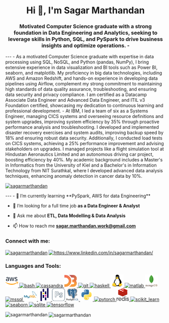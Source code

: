 <h1 align="center">Hi 👋, I'm Sagar Marthandan</h1>
<h3 align="center">Motivated Computer Science graduate with a strong foundation in Data Engineering and Analytics, seeking to leverage skills in Python, SQL, and PySpark to drive business insights and optimize operations. -</h3>
---
- As a motivated Computer Science graduate with expertise in data processing using SQL, NoSQL, and Python (pandas, NumPy), I bring extensive experience in data visualization and BI tools such as Power BI, seaborn, and matplotlib. My proficiency in big data technologies, including AWS and Amazon Redshift, and hands-on experience in developing data pipelines using Airflow, complement my strong commitment to maintaining high standards of data quality assurance, troubleshooting, and ensuring data security and privacy compliance. I am certified as a Datacamp Associate Data Engineer and Advanced Data Engineer, and ITIL v3 Foundation certified, showcasing my dedication to continuous learning and professional development.
- At IBM, I led a team of six as a Systems Engineer, managing CICS systems and overseeing resource definitions and system upgrades, improving system efficiency by 35% through proactive performance analysis and troubleshooting. I developed and implemented disaster recovery exercises and system audits, improving backup speed by 18% and ensuring robust data security. Additionally, I conducted load tests on CICS systems, achieving a 25% performance improvement and advising stakeholders on upgrades. I managed projects like a flight simulation tool at Hindustan Aeronautics Limited and an autonomous driving car project, boosting efficiency by 40%. My academic background includes a Master's in Informatics from the University of Kiel and a Bachelor's in Information Technology from NIT Surathkal, where I developed advanced data analysis techniques, enhancing anomaly detection in cancer data by 10%.
<p align="left"> <a href="https://github.com/ryo-ma/github-profile-trophy"><img src="https://github-profile-trophy.vercel.app/?username=sagarmarthandan" alt="sagarmarthandan" /></a> </p>
---
- 🌱 I’m currently learning **PySpark, AWS for data Engineering**

- 🤝 I’m looking for a full time job **as a Data Engineer & Analyst**

- 💬 Ask me about **ETL, Data Modelling & Data Analysis**

- 📫 How to reach me **sagar.marthandan.work@gmail.com**

<h3 align="left">Connect with me:</h3>
<p align="left">
<a href="https://twitter.com/sagarmarthandan" target="blank"><img align="center" src="https://raw.githubusercontent.com/rahuldkjain/github-profile-readme-generator/master/src/images/icons/Social/twitter.svg" alt="sagarmarthandan" height="30" width="40" /></a>
<a href="https://linkedin.com/in/https://www.linkedin.com/in/sagarmarthandan/" target="blank"><img align="center" src="https://raw.githubusercontent.com/rahuldkjain/github-profile-readme-generator/master/src/images/icons/Social/linked-in-alt.svg" alt="https://www.linkedin.com/in/sagarmarthandan/" height="30" width="40" /></a>
</p>

<h3 align="left">Languages and Tools:</h3>
<p align="left"> <a href="https://aws.amazon.com" target="_blank" rel="noreferrer"> <img src="https://raw.githubusercontent.com/devicons/devicon/master/icons/amazonwebservices/amazonwebservices-original-wordmark.svg" alt="aws" width="40" height="40"/> </a> <a href="https://www.gnu.org/software/bash/" target="_blank" rel="noreferrer"> <img src="https://www.vectorlogo.zone/logos/gnu_bash/gnu_bash-icon.svg" alt="bash" width="40" height="40"/> </a> <a href="https://cassandra.apache.org/" target="_blank" rel="noreferrer"> <img src="https://www.vectorlogo.zone/logos/apache_cassandra/apache_cassandra-icon.svg" alt="cassandra" width="40" height="40"/> </a> <a href="https://d3js.org/" target="_blank" rel="noreferrer"> <img src="https://raw.githubusercontent.com/devicons/devicon/master/icons/d3js/d3js-original.svg" alt="d3js" width="40" height="40"/> </a> <a href="https://git-scm.com/" target="_blank" rel="noreferrer"> <img src="https://www.vectorlogo.zone/logos/git-scm/git-scm-icon.svg" alt="git" width="40" height="40"/> </a> <a href="https://www.haskell.org/" target="_blank" rel="noreferrer"> <img src="https://upload.wikimedia.org/wikipedia/commons/1/1c/Haskell-Logo.svg" alt="haskell" width="40" height="40"/> </a> <a href="https://www.linux.org/" target="_blank" rel="noreferrer"> <img src="https://raw.githubusercontent.com/devicons/devicon/master/icons/linux/linux-original.svg" alt="linux" width="40" height="40"/> </a> <a href="https://www.mathworks.com/" target="_blank" rel="noreferrer"> <img src="https://upload.wikimedia.org/wikipedia/commons/2/21/Matlab_Logo.png" alt="matlab" width="40" height="40"/> </a> <a href="https://www.mongodb.com/" target="_blank" rel="noreferrer"> <img src="https://raw.githubusercontent.com/devicons/devicon/master/icons/mongodb/mongodb-original-wordmark.svg" alt="mongodb" width="40" height="40"/> </a> <a href="https://www.microsoft.com/en-us/sql-server" target="_blank" rel="noreferrer"> <img src="https://www.svgrepo.com/show/303229/microsoft-sql-server-logo.svg" alt="mssql" width="40" height="40"/> </a> <a href="https://www.mysql.com/" target="_blank" rel="noreferrer"> <img src="https://raw.githubusercontent.com/devicons/devicon/master/icons/mysql/mysql-original-wordmark.svg" alt="mysql" width="40" height="40"/> </a> <a href="https://pandas.pydata.org/" target="_blank" rel="noreferrer"> <img src="https://raw.githubusercontent.com/devicons/devicon/2ae2a900d2f041da66e950e4d48052658d850630/icons/pandas/pandas-original.svg" alt="pandas" width="40" height="40"/> </a> <a href="https://www.photoshop.com/en" target="_blank" rel="noreferrer"> <img src="https://raw.githubusercontent.com/devicons/devicon/master/icons/photoshop/photoshop-line.svg" alt="photoshop" width="40" height="40"/> </a> <a href="https://www.postgresql.org" target="_blank" rel="noreferrer"> <img src="https://raw.githubusercontent.com/devicons/devicon/master/icons/postgresql/postgresql-original-wordmark.svg" alt="postgresql" width="40" height="40"/> </a> <a href="https://www.python.org" target="_blank" rel="noreferrer"> <img src="https://raw.githubusercontent.com/devicons/devicon/master/icons/python/python-original.svg" alt="python" width="40" height="40"/> </a> <a href="https://pytorch.org/" target="_blank" rel="noreferrer"> <img src="https://www.vectorlogo.zone/logos/pytorch/pytorch-icon.svg" alt="pytorch" width="40" height="40"/> </a> <a href="https://redis.io" target="_blank" rel="noreferrer"> <img src="https://raw.githubusercontent.com/devicons/devicon/master/icons/redis/redis-original-wordmark.svg" alt="redis" width="40" height="40"/> </a> <a href="https://scikit-learn.org/" target="_blank" rel="noreferrer"> <img src="https://upload.wikimedia.org/wikipedia/commons/0/05/Scikit_learn_logo_small.svg" alt="scikit_learn" width="40" height="40"/> </a> <a href="https://seaborn.pydata.org/" target="_blank" rel="noreferrer"> <img src="https://seaborn.pydata.org/_images/logo-mark-lightbg.svg" alt="seaborn" width="40" height="40"/> </a> <a href="https://www.sqlite.org/" target="_blank" rel="noreferrer"> <img src="https://www.vectorlogo.zone/logos/sqlite/sqlite-icon.svg" alt="sqlite" width="40" height="40"/> </a> <a href="https://www.tensorflow.org" target="_blank" rel="noreferrer"> <img src="https://www.vectorlogo.zone/logos/tensorflow/tensorflow-icon.svg" alt="tensorflow" width="40" height="40"/> </a> </p>

<p><img align="left" src="https://github-readme-stats.vercel.app/api/top-langs?username=sagarmarthandan&show_icons=true&locale=en&layout=compact" alt="sagarmarthandan" /></p>

<p>&nbsp;<img align="center" src="https://github-readme-stats.vercel.app/api?username=sagarmarthandan&show_icons=true&locale=en" alt="sagarmarthandan" /></p>
